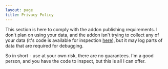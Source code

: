 ```yaml
---
layout: page
title: Privacy Policy
---
```


This section is here to comply with the addon publishing requirements. I don't plan on using your data, and the addon isn't trying to collect any of your data (it's code is available for inspection [here](https://github.com/barak-itkin/shift-maker)), but it may log parts of data that are required for debugging.

So in short - use at your own risk, there are no guarantees. I'm a good person, and you have the code to inspect, but this is all I can offer.

